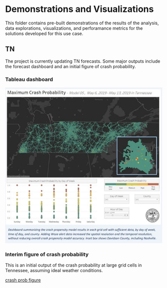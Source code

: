 #  Demonstrations and Visualizations

This folder contains pre-built demonstrations of the results of the analysis, data explorations, visualizations, and perforamance metrics for the solutions developed for this use case.

## TN

The project is currently updating TN forecasts. Some major outputs include the forecast dashboard and an initial figure of crash probability.


### Tableau dashboard

![THP Dashboard](https://github.com/ITSJPO-TRIMS/R25-IncidentDetection/blob/main/Demos/TN/TN_dashboard.JPG)


### Interim figure of crash probability 
This is an initial output of the crash probability at large grid cells in Tennessee, assuming ideal weather conditions. 

[crash prob figure](https://github.com/ITSJPO-TRIMS/R25-IncidentDetection/blob/main/Demos/TN/Crash_prob_TN_01dd_fishnet_2024-02-02.pdf)